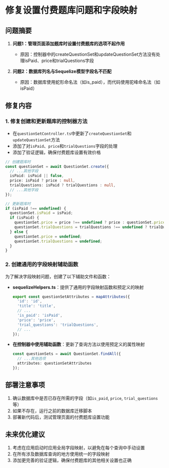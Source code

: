 # 修复设置付费题库问题和字段映射

## 问题摘要

1. **问题1：管理页面添加题库时设置付费题库的选项不起作用**
   - 原因：控制器中的createQuestionSet和updateQuestionSet方法没有处理isPaid、price和trialQuestions字段

2. **问题2：数据库列名与Sequelize模型字段名不匹配**
   - 原因：数据库使用蛇形命名法（如is_paid），而代码使用驼峰命名法（如isPaid）

## 修复内容

### 1. 修复创建和更新题库的控制器方法

- 在`questionSetController.ts`中更新了`createQuestionSet`和`updateQuestionSet`方法
- 添加了对`isPaid`、`price`和`trialQuestions`字段的处理
- 添加了验证逻辑，确保付费题库设置有效价格

```typescript
// 创建题库时
const questionSet = await QuestionSet.create({
  // ...其他字段
  isPaid: isPaid || false,
  price: isPaid ? price : null,
  trialQuestions: isPaid ? trialQuestions : null,
  // ...其他字段
});

// 更新题库时
if (isPaid !== undefined) {
  questionSet.isPaid = isPaid;
  if (isPaid) {
    questionSet.price = price !== undefined ? price : questionSet.price;
    questionSet.trialQuestions = trialQuestions !== undefined ? trialQuestions : questionSet.trialQuestions;
  } else {
    questionSet.price = undefined;
    questionSet.trialQuestions = undefined;
  }
}
```

### 2. 创建通用的字段映射辅助函数

为了解决字段映射问题，创建了以下辅助文件和函数：

- **sequelizeHelpers.ts**：提供了通用的字段映射函数和预定义的映射
  ```typescript
  export const questionSetAttributes = mapAttributes({
    'id': 'id',
    'title': 'title',
    // ...
    'is_paid': 'isPaid',
    'price': 'price',
    'trial_questions': 'trialQuestions',
    // ...
  });
  ```

- **在控制器中使用辅助函数**：更新了查询方法以使用预定义的属性映射
  ```typescript
  const questionSets = await QuestionSet.findAll({
    // ...其他选项
    attributes: questionSetAttributes
  });
  ```

## 部署注意事项

1. 确认数据库中是否已存在所需的字段（如`is_paid`, `price`, `trial_questions`等）
2. 如果不存在，运行之前的数据库迁移脚本
3. 部署新代码后，测试管理页面的付费题库设置功能

## 未来优化建议

1. 考虑在应用启动时应用全局字段映射，以避免在每个查询中手动设置
2. 在所有涉及数据库查询的地方使用统一的字段映射
3. 添加更完善的验证逻辑，确保付费题库的其他相关设置也正确 